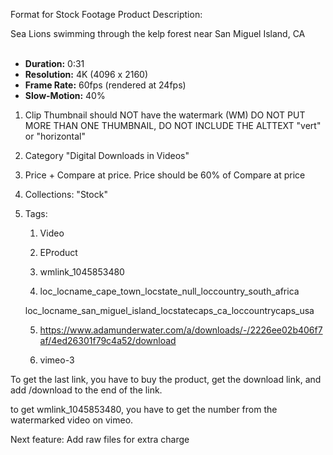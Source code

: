 Format for Stock Footage Product Description:

<p>Sea Lions swimming through the kelp forest near San Miguel Island, CA</p>
<ul>
  <br>
<li>
<strong>Duration:</strong> 0:31</li>
<li>
<strong>Resolution:</strong> 4K (4096 x 2160)</li>
<li>
<strong>Frame Rate:</strong> 60fps (rendered at 24fps)</li>
<li>
<strong>Slow-Motion:</strong> 40%</li>
</ul>

1. Clip Thumbnail should NOT have the watermark (WM)
   DO NOT PUT MORE THAN ONE THUMBNAIL,
   DO NOT INCLUDE THE ALTTEXT "vert" or "horizontal" 
2. Category "Digital Downloads in Videos"
3. Price + Compare at price. Price should be 60% of Compare at price
4. Collections: "Stock"
5. Tags:

   1. Video

   2. EProduct

   3. wmlink_1045853480

   4. loc_locname_cape_town_locstate_null_loccountry_south_africa

   loc_locname_san_miguel_island_locstatecaps_ca_loccountrycaps_usa


   5. https://www.adamunderwater.com/a/downloads/-/2226ee02b406f7af/4ed26301f79c4a52/download

   6. vimeo-3

To get the last link, you have to buy the product, get the download link, and add /download to the end of the link.

to get wmlink_1045853480, you have to get the number from the watermarked video on vimeo.

Next feature: Add raw files for extra charge